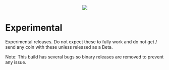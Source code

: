 <p align="center">
  <img src="http://seosherpa.com/wp-content/uploads/2015/03/seo-experiments.png">
</p>

# Experimental
Experimental releases. Do not expect these to fully work and do not get / send any coin with these unless released as a Beta.

Note: This build has several bugs so binary releases are removed to prevent any issue.
